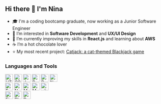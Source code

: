 ## Hi there 👋 I'm Nina

- 🎓 I'm a coding bootcamp graduate, now working as a Junior Software Engineer
- 💞️ I’m interested in **Software Development** and **UX/UI Design**
- 🌱 I’m currently improving my skills in **React.js** and learning about **AWS**
- ☕ I’m a hot chocolate lover
- ⭐ My most recent project: [Catjack: a cat-themed Blackjack game](https://catjack.netlify.app/ "Catjack")

<!--
- 📫 How to reach me: ninaangela.espiritu@gmail.com | [LinkedIn](https://www.linkedin.com/in/nina-espiritu/ "Nina Espiritu on LinkedIn")
-->

### Languages and Tools
<p>
  <img src="https://img.shields.io/badge/HTML5-E34F26?style=for-the-badge&logo=html5&logoColor=white" alt="HTML5 logo" title="HTML5" height="25" />
  <img src="https://img.shields.io/badge/CSS3-1572B6?style=for-the-badge&logo=css3&logoColor=white" alt="CSS3 logo" title="CSS3" height="25" />
  <img src="https://img.shields.io/badge/JavaScript-F7DF1E?style=for-the-badge&logo=javascript&logoColor=black" alt="JavaScript logo" title="JavaScript" height="25" />
  <img src="https://img.shields.io/badge/React-20232A?style=for-the-badge&logo=react&logoColor=61DAFB" alt="React logo" title="React" height="25" />
  <img src="https://img.shields.io/badge/Python-14354C?style=for-the-badge&logo=python&logoColor=white" alt="Python logo" title="Python" height="25" />
  <img src="https://img.shields.io/badge/Netlify-00C7B7?style=for-the-badge&logo=netlify&logoColor=white" alt="Netlify logo" title="Netlify" height="25" />
  
  <br />
  
  <img src="https://img.shields.io/badge/Express.js-404D59?style=for-the-badge" alt="Express.js logo" title="Express.js" height="25" />
  <img src="https://img.shields.io/badge/Node.js-43853D?style=for-the-badge&logo=node.js&logoColor=white" alt="Node.js logo" title="Node.js" height="25" />
    <img src="https://img.shields.io/badge/MongoDB-4EA94B?style=for-the-badge&logo=mongodb&logoColor=white" alt="MongoDB logo" title="MongoDB" height="25" />
  <img src="https://img.shields.io/badge/MySQL-005C84?style=for-the-badge&logo=mysql&logoColor=white" alt="MySQL logo" title="MySQL" height="25" />
  <img src="https://img.shields.io/badge/GIT-E44C30?style=for-the-badge&logo=git&logoColor=white2" alt="git logo" title="git" height="25" />

  <br />
   
  <img src="https://img.shields.io/badge/Figma-F24E1E?style=for-the-badge&logo=figma&logoColor=white" alt="Figma logo" title="Figma" height="25" />
  <img src="https://img.shields.io/badge/Adobe%20Photoshop-31A8FF?style=for-the-badge&logo=Adobe%20Photoshop&logoColor=black" alt="Photoshop logo" title="Photoshop" height="25" />
  <img src="https://img.shields.io/badge/Adobe%20Premiere%20Pro-9999FF?style=for-the-badge&logo=Adobe%20Premiere%20Pro&logoColor=white" alt="Premiere Pro logo" title="Premiere Pro" height="25" />
</p>

<!--
<p align=center>
  <div align=center>
    <a href="https://github.com/ninaespiritu/github-readme-streak-stats" title="Go to Source">
      <img align="left" width=390 src="https://github-readme-streak-stats.herokuapp.com/?user=ninaespiritu&theme=react&border=0C1116&hide_border=true&background=0C1116&currStreakNum=58A6FF&sideNums=58A6FF&fire=58A6FF&ring=58A6FF&currStreakLabel=58A6FF&sideLabels=58A6FF&dates=C9D1D9" alt="ninaespiritu" />
    </a>
    <a href="https://github.com/ninaespiritu/github-readme-stats" title="Go to Source">
      <img align="right" width=390 src="https://github-readme-stats.vercel.app/api?username=ninaespiritu&show_icons=true&theme=react&border=0C1116&hide_border=true&bg_color=0C1116&text_color=C9D1D9&title_color=58A6FF&icon_color=58A6FF" />
    </a>
  </div>
</p>
-->

<!--
**ninaespiritu/ninaespiritu** is a ✨ _special_ ✨ repository because its `README.md` (this file) appears on your GitHub profile.

Here are some ideas to get you started:

- 🔭 I’m currently working on ...
- 🌱 I’m currently learning ...
- 👯 I’m looking to collaborate on ...
- 🤔 I’m looking for help with ...
- 💬 Ask me about ...
- 📫 How to reach me: ...
- 😄 Pronouns: ...
- ⚡ Fun fact: ...
-->
